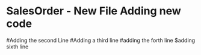 # SalesOrder - New File Adding new code
#Adding the second Line
#Adding a third line
#adding the forth line
$adding sixth line
